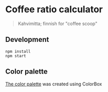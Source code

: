 # Coffee ratio calculator

> Kahvimitta; finnish for "coffee scoop"

## Development

```
npm install
npm start
```

## Color palette

[The color palette][color] was created using ColorBox 


[color]: https://colorbox.io/?c0=%26p%24s%24%3D5%26p%24h%24st%24%3D24%26p%24h%24e%24%3D28%26p%24h%24c%24%3Deqi%26p%24sa%24st%24%3D0.08%26p%24sa%24e%24%3D0.6%26p%24sa%24r%24%3D1%26p%24sa%24c%24%3Deqo%26p%24b%24st%24%3D1%26p%24b%24e%24%3D0.25%26p%24b%24c%24%3Dl%26o%24n%24%3DNew+Color+Copy%26o%24ro%24%3Dcw%26o%24ms%24%3D0%2C1%26o%24lockHex%24%3DFAF0E6&c1=%26p%24s%24%3D3%26p%24h%24st%24%3D38%26p%24h%24e%24%3D39%26p%24h%24c%24%3Deqo%26p%24sa%24st%24%3D0.04%26p%24sa%24e%24%3D0.7%26p%24sa%24r%24%3D1%26p%24sa%24c%24%3Deqo%26p%24b%24st%24%3D1%26p%24b%24e%24%3D0.05%26p%24b%24c%24%3Dl%26o%24n%24%3DNew+Color%26o%24ro%24%3Dcw%26o%24ms%24%3D0%2C1%26o%24lockHex%24%3D%23ffa500